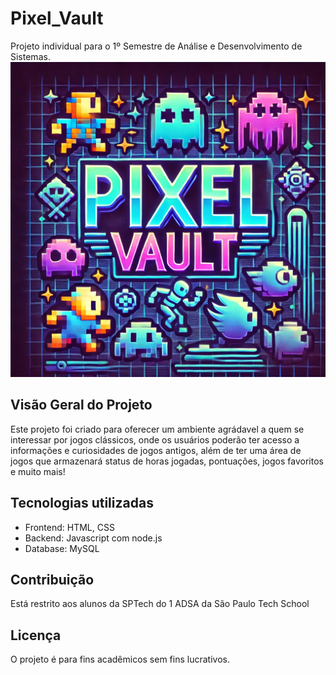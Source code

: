 # Pixel_Vault
Projeto individual para o 1º Semestre de Análise e Desenvolvimento de Sistemas.
<img src="public/assets/imgs/principal.png" style="width = 250px">

## Visão Geral do Projeto

Este projeto foi criado para oferecer um ambiente agrádavel a quem se interessar por jogos clássicos, onde os usuários poderão ter acesso a informações e curiosidades de jogos antigos, além de ter uma área de jogos que armazenará status de horas jogadas, pontuações, jogos favoritos e muito mais!

## Tecnologias utilizadas

- Frontend: HTML, CSS
- Backend: Javascript com node.js
- Database: MySQL

## Contribuição
Está restrito aos alunos da SPTech do 1 ADSA da São Paulo Tech School

## Licença 
O projeto é para fins acadêmicos sem fins lucrativos.

